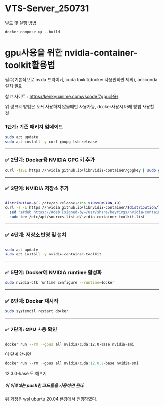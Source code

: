 # VTS-Server_250731


빌드 및 실행 방법



```
docker compose up --build
```



# gpu사용을 위한 nvidia-container-toolkit활용법




필수)기본적으로 nvida 드라이버, cuda tookit(docker 사용안하면 제외), anaconda 설치 필요


참고 사이트 : <https://kenkyuanime.com/vscode로gpu사용/>


위 링크의 방법은 도커 사용하지 않을때만 사용가능, docker사용시 아래 방법 사용할 것


### 1단계: 기존 패키지 업데이트

```bash
sudo apt update
sudo apt install -y curl gnupg lsb-release

```

---

### ✅ 2단계: Docker용 NVIDIA GPG 키 추가

```bash
curl -fsSL https://nvidia.github.io/libnvidia-container/gpgkey | sudo gpg --dearmor -o /usr/share/keyrings/nvidia-container-toolkit-keyring.gpg

```

---

### ✅ 3단계: NVIDIA 저장소 추가

```bash

distribution=$(. /etc/os-release;echo $ID$VERSION_ID)
curl -s -L https://nvidia.github.io/libnvidia-container/$distribution/libnvidia-container.list | \
  sed 's#deb https://#deb [signed-by=/usr/share/keyrings/nvidia-container-toolkit-keyring.gpg] https://#' | \
  sudo tee /etc/apt/sources.list.d/nvidia-container-toolkit.list

```

---

### ✅ 4단계: 저장소 반영 및 설치

```bash

sudo apt update
sudo apt install -y nvidia-container-toolkit

```

---

### ✅ 5단계: Docker에 NVIDIA runtime 활성화

```bash
sudo nvidia-ctk runtime configure --runtime=docker

```

---

### ✅ 6단계: Docker 재시작

```bash
sudo systemctl restart docker

```

---

### ✅ 7단계: GPU 사용 확인

```bash

docker run --rm --gpus all nvidia/cuda:12.0-base nvidia-smi

```

이 단계 안되면 

```jsx
docker run --rm --gpus all nvidia/cuda:12.0.1-base nvidia-smi

```

12.3.0-base 도 해보기


##### 이 이후에는 push한 코드들을 사용하면 된다.


위 과정은 wsl ubuntu 20.04 환경에서 진행하였다. 
